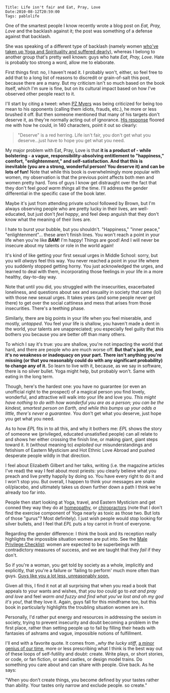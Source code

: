     Title: Life isn't fair and Eat, Pray, Love
    Date:2010-08-12T20:59:00
    Tags: pablolife

One of the smartest people I know recently wrote a blog post on
_Eat, Pray, Love_ and the backlash against it; the post was something of a
defense against that backlash.

She was speaking of a different type of backlash (namely women [who've taken
up Yoga and Spirituality and suffered dearly][1]), whereas I belong to another
group that's pretty well known: guys who hate _Eat, Pray, Love_. Hate is
probably too strong a word, allow me to elaborate.

First things first: no, I haven't read it. I probably won't, either, so feel
free to add that to a long list of reasons to discredit or grain-of-salt this
post, because there are a many. But my criticism isn't so much based on the
book itself, which I'm sure is fine, but on its cultural impact based on how
I've observed other people react to it.

I'll start by citing a tweet: when [PZ Myers][2] was being criticized for
being too mean to his opponents (calling them idiots, frauds, etc.), he more
or less brushed it off. But then someone mentioned that many of his targets
don't deserve it, as they're normally acting out of ignorance. [His
response][3] floored me with how he could, in 140 characters, point it out so
clearly:

> "Deserve" is a red herring. Life isn't fair, you don't get what you
> deserve...just have to hope you get what you need.

My major problem with Eat, Pray, Love is that **it is a product of - while
bolstering - a vague, responsibility-absolving entitlement to "happiness,"
comfort, "enlightenment," and self-satisfaction. And that this is inevitable
(you are a strong, wonderful person! You deserve it) and can be lots of fun!**
Note that while this book is overwhelmingly more popular with women, my
observation is that the previous point affects both men and women pretty hard.
Tons of guys I know get distraught over the fact that they don't feel _good
warm things_ all the time. I'll address the gender differential in the
specific case of the book later.

Maybe it's just from attending private school followed by Brown, but I'm
always observing people who are pretty lucky in their lives, are well-
educated, but just don't _feel happy_, and feel deep anguish that they don't
know what the meaning of their lives are.

I hate to burst your bubble, but you shouldn't. "Happiness," "inner peace,"
"enlightenment"... these aren't finish lines. You won't reach a point in your
life when you're like ***BAM***! I'm happy! Things are good! And I will never
be insecure about my talents or role in the world again!

It's kind of like getting your first sexual urges in Middle School: sorry, but
you will _always_ feel this way. You never reached a point in your life where
you suddenly stopped getting horny. You just acknowledged the urges, and
learned to deal with them, incorporating those feelings in your life in a more
healthy, day-to-day way.

Note that until you did, you struggled with the insecurities, exacerbated
loneliness, and questions about sex and sexuality in society that came (lol)
with those new sexual urges. It takes years (and some people never get there)
to get over the social cattiness and mess that arises from those insecurities.
There's a teething phase.

Similarly, there are big points in your life when you feel miserable, and
mostly, _untapped_. You feel your life is shallow, you haven't made a dent in
the world, your talents are unappreciated; you especially feel guilty that
this bothers you because you are better off than many others.

To which I say it's true: you are shallow, you're not impacting the world that
hard, and there are people who are much worse off. **But that's just life, and
it's no weakness or inadequacy on your part. There isn't anything you're
missing (or that you reasonably could do with any significant probability) to
change any of it.** So learn to live with it, because, as we say in software,
there is no silver bullet. Yoga might help, but probably won't. Same with
eating in the long term.

Though, here's the hardest one: you have no guarantee (or even an unofficial
right to the prospect) of a magical person you find lovely, wonderful, and
attractive will walk into your life and love you. _This might have nothing to
do with how wonderful you are as a person; you can be the kindest, smartest
person on Earth, and while this bumps up your odds a little, there's never a
guarantee._ You don't get what you deserve, just hope you get what you need.

As to how _EPL_ fits in to all this, and why it bothers me: _EPL_ shows the
story of someone we (privileged, educated unsatisfied people) can all relate
to and shows her either crossing the finish line, or making giant, giant steps
toward it. It (without meaning to) _exploited_ our misunderstandings and
fetishism of Eastern Mysticism and Hot Ethnic Love Abroad and pushed desperate
people wildly in that direction.

I feel about Elizabeth Gilbert and her talks, writing (i.e. the magazine
articles I've read) the way I feel about most priests: you clearly believe
what you preach and live pretty happily by doing so. You have every right to
do it and I won't stop you. But overall, I happen to think your messages are
snake oil/placebo, and ultimately takes us down further down a path I think
we're already too far into.

People then start looking at Yoga, travel, and Eastern Mysticism and get
conned they way they do at [homeopathy][4], or [chiropractors][5] (note that I
don't find the exercise component of Yoga nearly as toxic as those two. But
lots of those "gurus"? Most definitely). I just wish people would stop looking
for silver bullets, and I feel that _EPL_ puts a toy carrot in front of
everyone.

Regarding the gender difference: I think the book and its reception really
highlights the impossible situation women are put into. See the [Male
Privilege Checklist][6]: women are expected to be superbeings with
contradictory measures of success, and we are taught that they _fail_ if they
don't.

So if you're a woman, you get told by society as a whole, implicitly and
explicitly, that you're a failure or 'failing to perform' much more often than
guys. [Guys like you a lot less, unreasonably soon.][7]

Given all this, I find it not at all surprising that when you read a book that
appeals to your wants and wishes, that _you too_ could go to _eat and pray and
love_ and feel _warm and fuzzy and find what you've lost and oh my god it's
you!_, that they love it. Again, guys fall for this mindframe too, but this
book in particularly highlights the troubling situation women are in.

Personally, I'd rather put energy and resources in addressing the sexism in
society, trying to prevent insecurity and doubt becoming a problem in the
first place, rather than setting people up to fail by filling their heads with
fantasies of ashrams and vague, impossible notions of fulfillment.

I'll end with a favorite quote. It comes from *_why the lucky stiff*, [a minor
genius of our time][8], more or less prescribing what I think is the best way
out of these loops of self-futility and doubt: create. Write plays, or short
stories, or code, or fan fiction, or sand castles, or design model trains. Do
something you care about and can share with people. Give back. As he says:

"When you don’t create things, you become defined by your tastes rather than
ability. Your tastes only narrow and exclude people. so create."


   [1]: http://jezebel.com/5610528/yogas-real-backlash
   [2]: http://scienceblogs.com/pharyngula/
   [3]: http://twitter.com/pzmyers/status/18273167053
   [4]: http://darryl-cunningham.blogspot.com/2010/06/homeopathy.html
   [5]: http://gimpyblog.wordpress.com/2008/08/17/the-libellous-simon-singh-article-on-chiropractors/
   [6]: http://www.amptoons.com/blog/the-male-privilege-checklist/
   [7]: http://alistairpott.com/2010/02/17/okcupid-statistics-on-older-women/
   [8]: http://www.smashingmagazine.com/2010/05/15/why-a-tale-of-a-post-modern-genius/
